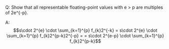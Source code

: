 Q: Show that all representable floating-point values with e > p are multiples of 2e^{-p}.

A:
$$s\cdot 2^{e} \cdot \sum_{k=1}^{p} f_{k}2^{-k} = s\cdot 2^{e} \cdot \sum_{k=1}^{p} f_{k}2^{p-k}2^{-p} = = s\cdot 2^{e-p} \cdot \sum_{k=1}^{p} f_{k}2^{p-k}$$